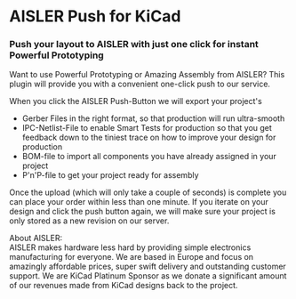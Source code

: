 # AISLER Push for KiCad
### Push your layout to AISLER with just one click for instant Powerful Prototyping

Want to use Powerful Prototyping or Amazing Assembly from AISLER? This plugin will provide you with a convenient one-click push to our service.


When you click the AISLER Push-Button we will export your project's

- Gerber Files in the right format, so that production will run ultra-smooth
- IPC-Netlist-File to enable Smart Tests for production so that you get feedback down to the tiniest trace on how to improve your design for production
- BOM-file to import all components you have already assigned in your project 
- P'n'P-file to get your project ready for assembly

Once the upload (which will only take a couple of seconds) is complete you can place your order within less than one minute. If you iterate on your design and click the push button again, we will make sure your project is only stored as a new revision on our server.

About AISLER:  
AISLER makes hardware less hard by providing simple electronics manufacturing for everyone. We are based in Europe and focus on amazingly affordable prices, super swift delivery and outstanding customer support. We are KiCad Platinum Sponsor as we donate a significant amount of our revenues made from KiCad designs back to the project.